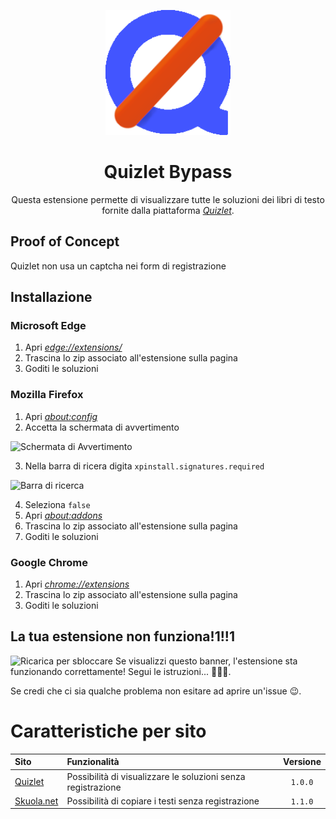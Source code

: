<p align="center">
  <img width="200" src="dist/icons/logo-192.png" alt="Quizlet Bypass logo">
</p>
<h1 align="center">
  Quizlet Bypass
</h1>
<p align="center">
  Questa estensione permette di visualizzare tutte le soluzioni dei libri di testo fornite dalla piattaforma <a href="htps://qizlet.com/"><i>Quizlet</i></a>.
</p>

## Proof of Concept
Quizlet non usa un captcha nei form di registrazione

## Installazione
### Microsoft Edge
1. Apri _[edge://extensions/](edge://extensions/)_
2. Trascina lo zip associato all'estensione sulla pagina
3. Goditi le soluzioni

### Mozilla Firefox
1. Apri _[about:config](about:config)_
2. Accetta la schermata di avvertimento

![Schermata di Avvertimento](https://sqleoni.altervista.org/file/png/about-config-warning.png)

3. Nella barra di ricera digita `xpinstall.signatures.required`

![Barra di ricerca](https://sqleoni.altervista.org/file/png/about-config-search.png)

4. Seleziona `false`
5. Apri _[about:addons](about:addons)_
6. Trascina lo zip associato all'estensione sulla pagina
7. Goditi le soluzioni

### Google Chrome
1. Apri _[chrome://extensions](chrome://extensions/)_
2. Trascina lo zip associato all'estensione sulla pagina
3. Goditi le soluzioni

## La tua estensione non funziona!1!!1
![Ricarica per sbloccare](https://sqleoni.altervista.org/file/png/quizlet-unlock-refresh.png)
Se visualizzi questo banner, l'estensione sta funzionando correttamente! Segui le istruzioni... 🤦🏽‍♂️.

Se credi che ci sia qualche problema non esitare ad aprire un'issue 😉.

# Caratteristiche per sito
| Sito | Funzionalità | Versione |
|:---|:---| :---: |
| [Quizlet](https://quizlet.com/) | Possibilità di visualizzare le soluzioni senza registrazione | `1.0.0` |
| [Skuola.net](https://skuola.net/) | Possibilità di copiare i testi senza registrazione | `1.1.0` |